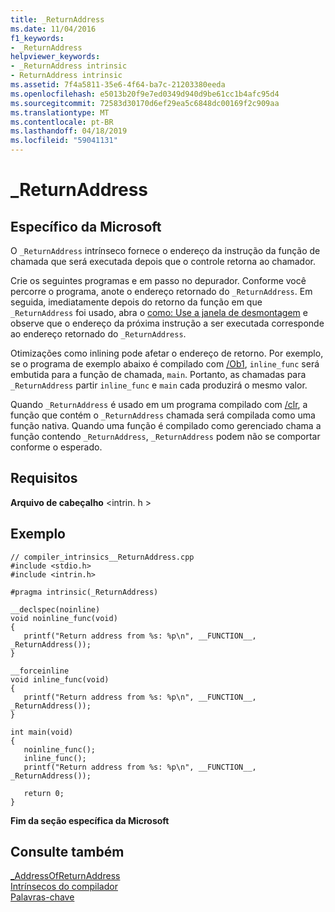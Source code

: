 ```yaml
---
title: _ReturnAddress
ms.date: 11/04/2016
f1_keywords:
- _ReturnAddress
helpviewer_keywords:
- _ReturnAddress intrinsic
- ReturnAddress intrinsic
ms.assetid: 7f4a5811-35e6-4f64-ba7c-21203380eeda
ms.openlocfilehash: e5013b20f9e7ed0349d940d9be61cc1b4afc95d4
ms.sourcegitcommit: 72583d30170d6ef29ea5c6848dc00169f2c909aa
ms.translationtype: MT
ms.contentlocale: pt-BR
ms.lasthandoff: 04/18/2019
ms.locfileid: "59041131"
---
```

# <a name="returnaddress"></a>_ReturnAddress

## <a name="microsoft-specific"></a>Específico da Microsoft

O `_ReturnAddress` intrínseco fornece o endereço da instrução da função de chamada que será executada depois que o controle retorna ao chamador.

Crie os seguintes programas e em passo no depurador. Conforme você percorre o programa, anote o endereço retornado do `_ReturnAddress`. Em seguida, imediatamente depois do retorno da função em que `_ReturnAddress` foi usado, abra o [como: Use a janela de desmontagem](/visualstudio/debugger/how-to-use-the-disassembly-window) e observe que o endereço da próxima instrução a ser executada corresponde ao endereço retornado do `_ReturnAddress`.

Otimizações como inlining pode afetar o endereço de retorno. Por exemplo, se o programa de exemplo abaixo é compilado com [/Ob1](../build/reference/ob-inline-function-expansion.md), `inline_func` será embutida para a função de chamada, `main`. Portanto, as chamadas para `_ReturnAddress` partir `inline_func` e `main` cada produzirá o mesmo valor.

Quando `_ReturnAddress` é usado em um programa compilado com [/clr](../build/reference/clr-common-language-runtime-compilation.md), a função que contém o `_ReturnAddress` chamada será compilada como uma função nativa. Quando uma função é compilado como gerenciado chama a função contendo `_ReturnAddress`, `_ReturnAddress` podem não se comportar conforme o esperado.

## <a name="requirements"></a>Requisitos

**Arquivo de cabeçalho** \<intrin. h >

## <a name="example"></a>Exemplo

```
// compiler_intrinsics__ReturnAddress.cpp
#include <stdio.h>
#include <intrin.h>

#pragma intrinsic(_ReturnAddress)

__declspec(noinline)
void noinline_func(void)
{
   printf("Return address from %s: %p\n", __FUNCTION__, _ReturnAddress());
}

__forceinline
void inline_func(void)
{
   printf("Return address from %s: %p\n", __FUNCTION__, _ReturnAddress());
}

int main(void)
{
   noinline_func();
   inline_func();
   printf("Return address from %s: %p\n", __FUNCTION__, _ReturnAddress());

   return 0;
}
```

**Fim da seção específica da Microsoft**

## <a name="see-also"></a>Consulte também

[_AddressOfReturnAddress](../intrinsics/addressofreturnaddress.md)<br/>
[Intrínsecos do compilador](../intrinsics/compiler-intrinsics.md)<br/>
[Palavras-chave](../cpp/keywords-cpp.md)